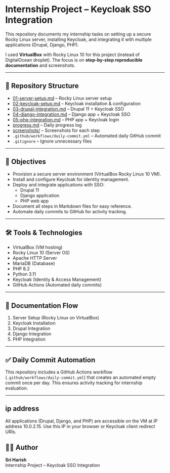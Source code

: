 # Internship Project – Keycloak SSO Integration

This repository documents my internship tasks on setting up a secure Rocky Linux server, installing Keycloak, and integrating it with multiple applications (Drupal, Django, PHP).  

I used **VirtualBox** with Rocky Linux 10 for this project (instead of DigitalOcean droplet). The focus is on **step-by-step reproducible documentation** and screenshots.

---

## 📌 Repository Structure
- [01-server-setup.md](01-server-setup.md) – Rocky Linux server setup  
- [02-keycloak-setup.md](02-keycloak-setup.md) – Keycloak installation & configuration  
- [03-drupal-integration.md](03-drupal-integration.md) – Drupal 11 + Keycloak SSO  
- [04-django-integration.md](04-django-integration.md) – Django app + Keycloak SSO  
- [05-php-integration.md](05-php-integration.md) – PHP app + Keycloak login  
- [progress.md](progress.md) – Daily progress log  
- [screenshots/](screenshots/) – Screenshots for each step  
- `.github/workflows/daily-commit.yml` – Automated daily GitHub commit  
- `.gitignore` – Ignore unnecessary files  

---

## 🚀 Objectives
- Provision a secure server environment (VirtualBox Rocky Linux 10 VM).  
- Install and configure Keycloak for identity management.  
- Deploy and integrate applications with SSO:
  - Drupal 11  
  - Django application  
  - PHP web app  
- Document all steps in Markdown files for easy reference.  
- Automate daily commits to GitHub for activity tracking.  

---

## 🛠️ Tools & Technologies
- VirtualBox (VM hosting)  
- Rocky Linux 10 (Server OS)  
- Apache HTTP Server  
- MariaDB (Database)  
- PHP 8.2  
- Python 3.11  
- Keycloak (Identity & Access Management)  
- GitHub Actions (Automated daily commits)  

---

## 📖 Documentation Flow
1. Server Setup (Rocky Linux on VirtualBox)  
2. Keycloak Installation  
3. Drupal Integration  
4. Django Integration  
5. PHP Integration  

---

## ✅ Daily Commit Automation
This repository includes a GitHub Actions workflow (`.github/workflows/daily-commit.yml`) that creates an automated empty commit once per day. This ensures activity tracking for internship evaluation.  

---
## ip address
All applications (Drupal, Django, and PHP) are accessible on the VM at IP address 10.0.2.15. Use this IP in your browser or Keycloak client redirect URIs.

## 👨‍💻 Author
**Sri Harish**  
Internship Project – Keycloak SSO Integration

